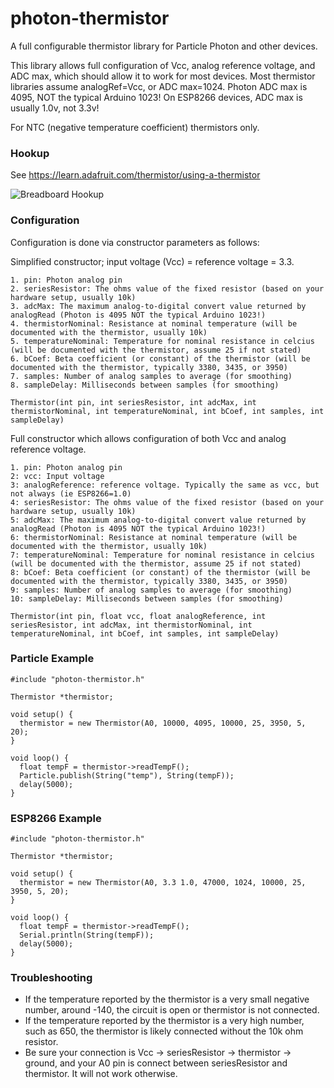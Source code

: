 # photon-thermistor
A full configurable thermistor library for Particle Photon and other devices.

This library allows full configuration of Vcc, analog reference voltage, and
ADC max, which should allow it to work for most devices.  Most thermistor
libraries assume analogRef=Vcc, or ADC max=1024. Photon ADC max is 4095, NOT
the typical Arduino 1023! On ESP8266 devices, ADC max is usually 1.0v, not 3.3v!

For NTC (negative temperature coefficient) thermistors only.

### Hookup

See https://learn.adafruit.com/thermistor/using-a-thermistor

![Breadboard Hookup](https://raw.githubusercontent.com/kegnet/photon-thermistor/master/breadboard_hookup.png)

### Configuration

Configuration is done via constructor parameters as follows:

Simplified constructor; input voltage (Vcc) = reference voltage = 3.3.
```
1. pin: Photon analog pin
2. seriesResistor: The ohms value of the fixed resistor (based on your hardware setup, usually 10k)
3. adcMax: The maximum analog-to-digital convert value returned by analogRead (Photon is 4095 NOT the typical Arduino 1023!)
4. thermistorNominal: Resistance at nominal temperature (will be documented with the thermistor, usually 10k)
5. temperatureNominal: Temperature for nominal resistance in celcius (will be documented with the thermistor, assume 25 if not stated)
6. bCoef: Beta coefficient (or constant) of the thermistor (will be documented with the thermistor, typically 3380, 3435, or 3950)
7. samples: Number of analog samples to average (for smoothing)
8. sampleDelay: Milliseconds between samples (for smoothing)

Thermistor(int pin, int seriesResistor, int adcMax, int thermistorNominal, int temperatureNominal, int bCoef, int samples, int sampleDelay)
```

Full constructor which allows configuration of both Vcc and analog reference voltage.
```
1. pin: Photon analog pin
2: vcc: Input voltage
3: analogReference: reference voltage. Typically the same as vcc, but not always (ie ESP8266=1.0)
4: seriesResistor: The ohms value of the fixed resistor (based on your hardware setup, usually 10k)
5: adcMax: The maximum analog-to-digital convert value returned by analogRead (Photon is 4095 NOT the typical Arduino 1023!)
6: thermistorNominal: Resistance at nominal temperature (will be documented with the thermistor, usually 10k)
7: temperatureNominal: Temperature for nominal resistance in celcius (will be documented with the thermistor, assume 25 if not stated)
8: bCoef: Beta coefficient (or constant) of the thermistor (will be documented with the thermistor, typically 3380, 3435, or 3950)
9: samples: Number of analog samples to average (for smoothing)
10: sampleDelay: Milliseconds between samples (for smoothing)

Thermistor(int pin, float vcc, float analogReference, int seriesResistor, int adcMax, int thermistorNominal, int temperatureNominal, int bCoef, int samples, int sampleDelay)
```

### Particle Example
```
#include "photon-thermistor.h"

Thermistor *thermistor;

void setup() {
  thermistor = new Thermistor(A0, 10000, 4095, 10000, 25, 3950, 5, 20);
}

void loop() {
  float tempF = thermistor->readTempF();
  Particle.publish(String("temp"), String(tempF));
  delay(5000);
}
```

### ESP8266 Example
```
#include "photon-thermistor.h"

Thermistor *thermistor;

void setup() {
  thermistor = new Thermistor(A0, 3.3 1.0, 47000, 1024, 10000, 25, 3950, 5, 20);
}

void loop() {
  float tempF = thermistor->readTempF();
  Serial.println(String(tempF));
  delay(5000);
}
```

### Troubleshooting

* If the temperature reported by the thermistor is a very small negative number, around -140, the circuit is open or thermistor is not connected.
* If the temperature reported by the thermistor is a very high number, such as 650, the thermistor is likely connected without the 10k ohm resistor.
* Be sure your connection is Vcc -> seriesResistor -> thermistor -> ground, and your A0 pin is connect between seriesResistor and thermistor. It will not work otherwise.
